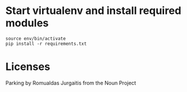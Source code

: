 # Start virtualenv and install required modules
```
source env/bin/activate
pip install -r requirements.txt
```

# Licenses

Parking by Romualdas Jurgaitis from the Noun Project
